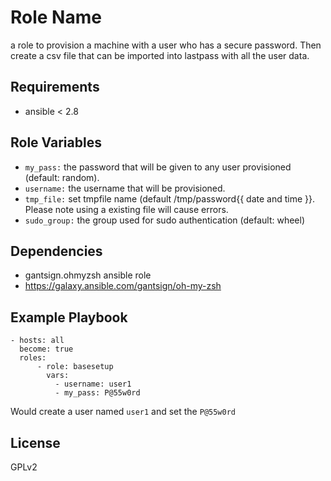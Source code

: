 Role Name
=========

a role to provision a machine with a user who has a secure password. Then create a csv file that can be imported into lastpass with all the user data.

Requirements
------------
- ansible < 2.8

Role Variables
--------------

- `my_pass:` the password that will be given to any user provisioned (default: random).  
- `username:` the username that will be provisioned.  
- `tmp_file:` set tmpfile name  (default /tmp/password{{ date and time }}. Please note using a existing file will cause errors.
- `sudo_group:` the group used for sudo authentication (default: wheel)

Dependencies
------------
- gantsign.ohmyzsh ansible role  
- https://galaxy.ansible.com/gantsign/oh-my-zsh

Example Playbook
----------------
    - hosts: all 
      become: true
      roles: 
          - role: basesetup
            vars:
              - username: user1
              - my_pass: P@55w0rd

Would create a user named `user1` and set the `P@55w0rd`

License
-------

GPLv2